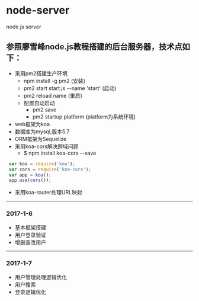 # node-server
node.js server

## 参照廖雪峰node.js教程搭建的后台服务器，技术点如下：

  * 采用pm2搭建生产环境
    * npm install -g pm2 (安装)
    * pm2 start start.js --name 'start' (启动)
    * pm2 reload name (重启)
    * 配置自动启动
      * pm2 save
      * pm2 startup platform (platform为系统环境)
  * web框架为koa
  * 数据库为mysql,版本5.7
  * ORM框架为Sequelize
  * 采用koa-cors解决跨域问题
    * $ npm install koa-cors --save
 ```javascript
  var koa = require('koa');
  var cors = require('koa-cors');
  var app = koa();
  app.use(cors());
```
  * 采用koa-router处理URL映射
  
-------------------------------------------
### 2017-1-6
  * 基本框架搭建
  * 用户登录验证
  * 增删查改用户

--------------------------------------
### 2017-1-7
* 用户管理处理逻辑优化
* 用户搜索
* 登录逻辑优化
